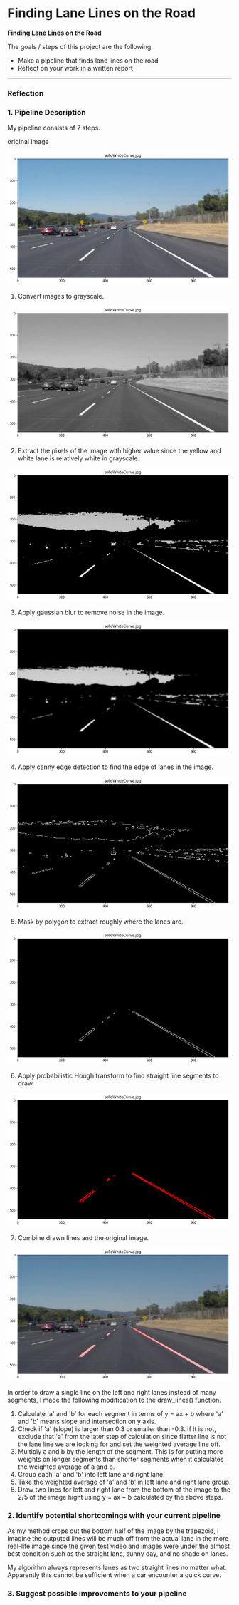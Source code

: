 
# **Finding Lane Lines on the Road** 

**Finding Lane Lines on the Road**

The goals / steps of this project are the following:
* Make a pipeline that finds lane lines on the road
* Reflect on your work in a written report


[//]: # (Image References)

[original]: ./writeup_images/original.png
[gray]: ./writeup_images/gray.png
[color_selected]: ./writeup_images/color_selected.png
[blured]: ./writeup_images/blured.png
[cannied]: ./writeup_images/cannied.png
[masked]: ./writeup_images/masked.png
[hough]: ./writeup_images/hough.png
[combined]: ./writeup_images/combined.png

---

### Reflection

### 1. Pipeline Description
<!-- Describe your pipeline. As part of the description, explain how you modified the draw_lines() function. -->

My pipeline consists of 7 steps.

original image

![alt text][original]

1. Convert images to grayscale.

![alt text][gray]

2. Extract the pixels of the image with higher value since the yellow and white lane is relatively white in grayscale.

![alt text][color_selected]

3. Apply gaussian blur to remove noise in the image.

![alt text][blured]

4. Apply canny edge detection to find the edge of lanes in the image.

![alt text][cannied]

5. Mask by polygon to extract roughly where the lanes are.

![alt text][masked]

6. Apply probabilistic Hough transform to find straight line segments to draw.

![alt text][hough]

7. Combine drawn lines and the original image.

![alt text][combined]


In order to draw a single line on the left and right lanes instead of many segments, I made the following modification to the
draw_lines() function.
1. Calculate 'a' and 'b' for each segment in terms of y = ax + b where 'a' and 'b' means slope and intersection on y axis.
2. Check if 'a' (slope) is larger than 0.3 or smaller than -0.3. If it is not, exclude that 'a' from the later step of 
calculation since flatter line is not the lane line we are looking for and set the weighted average line off.
3. Multiply a and b by the length of the segment. This is for putting more weights on longer segments than shorter segments when
it calculates the weighted average of a and b.
4. Group each 'a' and 'b' into left lane and right lane.
5. Take the weighted average of 'a' and 'b' in left lane and right lane group. 
6. Draw two lines for left and right lane from the bottom of the image to the 2/5 of the image hight using y = ax + b calculated
by the above steps.


### 2. Identify potential shortcomings with your current pipeline

As my method crops out the bottom half of the image by the trapezoid, I imagine the outputed lines will be much off from the actual lane in the more real-life image since the given test video and images were under the almost best condition such as the straight lane, sunny day, and no shade on lanes. 

My algorithm always represents lanes as two straight lines no matter what. Apparently this cannot be sufficient when a car encounter a quick curve.


### 3. Suggest possible improvements to your pipeline


